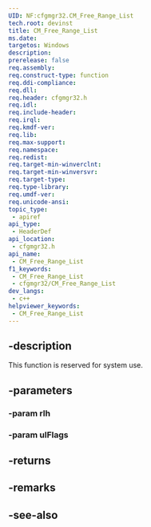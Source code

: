 ```yaml
---
UID: NF:cfgmgr32.CM_Free_Range_List
tech.root: devinst
title: CM_Free_Range_List
ms.date: 
targetos: Windows
description: 
prerelease: false
req.assembly: 
req.construct-type: function
req.ddi-compliance: 
req.dll: 
req.header: cfgmgr32.h
req.idl: 
req.include-header: 
req.irql: 
req.kmdf-ver: 
req.lib: 
req.max-support: 
req.namespace: 
req.redist: 
req.target-min-winverclnt: 
req.target-min-winversvr: 
req.target-type: 
req.type-library: 
req.umdf-ver: 
req.unicode-ansi: 
topic_type:
 - apiref
api_type:
 - HeaderDef
api_location:
 - cfgmgr32.h
api_name:
 - CM_Free_Range_List
f1_keywords:
 - CM_Free_Range_List
 - cfgmgr32/CM_Free_Range_List
dev_langs:
 - c++
helpviewer_keywords:
 - CM_Free_Range_List
---
```


## -description

This function is reserved for system use.

## -parameters

### -param rlh

### -param ulFlags

## -returns

## -remarks

## -see-also

